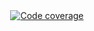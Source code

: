 <div align="center">
  <a href="https://codecov.io/github/jor-dan/JavaDataStructures">
    <img
      alt="Code coverage"
      src="https://img.shields.io/codecov/c/github/jor-dan/JavaDataStructures/master.svg?style=for-the-badge"
    >
  </a>
</div>
